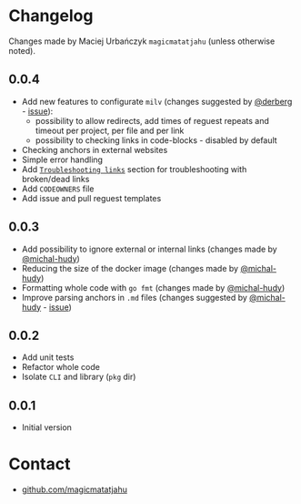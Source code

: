 # Changelog

Changes made by Maciej Urbańczyk `magicmatatjahu` (unless otherwise noted).

## 0.0.4

* Add new features to configurate `milv` (changes suggested by [@derberg](https://github.com/derberg) - [issue](https://github.com/magicmatatjahu/milv/issues/5)):
    - possibility to allow redirects, add times of reguest repeats and timeout per project, per file and per link
    - possibility to checking links in code-blocks - disabled by default
* Checking anchors in external websites
* Simple error handling
* Add [`Troubleshooting links`](https://github.com/magicmatatjahu/milv#troubleshooting-links) section for troubleshooting with broken/dead links
* Add `CODEOWNERS` file
* Add issue and pull reguest templates

## 0.0.3

* Add possibility to ignore external or internal links (changes made by [@michal-hudy](https://github.com/michal-hudy))
* Reducing the size of the docker image (changes made by [@michal-hudy](https://github.com/michal-hudy))
* Formatting whole code with `go fmt` (changes made by [@michal-hudy](https://github.com/michal-hudy))
* Improve parsing anchors in `.md` files (changes suggested by [@michal-hudy](https://github.com/michal-hudy) - [issue](https://github.com/magicmatatjahu/milv/issues/4))

## 0.0.2

* Add unit tests
* Refactor whole code
* Isolate `CLI` and library (`pkg` dir)

## 0.0.1

* Initial version

# Contact

- [github.com/magicmatatjahu](https://github.com/magicmatatjahu)